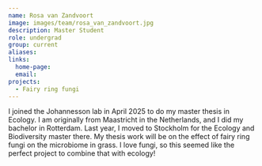 ```yaml
---
name: Rosa van Zandvoort
image: images/team/rosa_van_zandvoort.jpg
description: Master Student
role: undergrad
group: current
aliases:
links:
  home-page:
  email: 
projects:
  - Fairy ring fungi
---
```


I joined the Johannesson lab in April 2025 to do my master thesis in Ecology. I am originally from Maastricht in the Netherlands, and I did my bachelor in Rotterdam. Last year, I moved to Stockholm for the Ecology and Biodiversity master there. My thesis work will be on the effect of fairy ring fungi on the microbiome in grass. I love fungi, so this seemed like the perfect project to combine that with ecology!